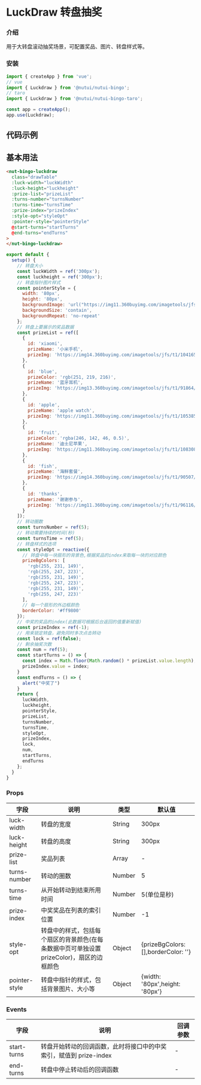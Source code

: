 # LuckDraw 转盘抽奖

### 介绍

用于大转盘滚动抽奖场景，可配置奖品、图片、转盘样式等。

### 安装
``` javascript
import { createApp } from 'vue';
// vue
import { Luckdraw } from '@nutui/nutui-bingo';
// taro
import { Luckdraw } from '@nutui/nutui-bingo-taro';

const app = createApp();
app.use(Luckdraw);
```

## 代码示例
## 基本用法

```html
<nut-bingo-luckdraw
  class="drawTable"
  :luck-width="luckWidth"
  :luck-height="luckheight"
  :prize-list="prizeList"
  :turns-number="turnsNumber"
  :turns-time="turnsTime"
  :prize-index="prizeIndex"
  :style-opt="styleOpt"
  :pointer-style="pointerStyle"
  @start-turns="startTurns"
  @end-turns="endTurns"
>
</nut-bingo-luckdraw>
```

```javascript
export default {
  setup() {
    // 转盘大小
    const luckWidth = ref('300px');
    const luckheight = ref('300px');
    // 转盘指针图片样式
    const pointerStyle = {
      width: '80px',
      height: '80px',
      backgroundImage: 'url("https://img11.360buyimg.com/imagetools/jfs/t1/89512/11/15244/137408/5e6f15edEf57fa3ff/cb57747119b3bf89.png")',
      backgroundSize: 'contain',
      backgroundRepeat: 'no-repeat'
    };
    // 转盘上要展示的奖品数据
    const prizeList = ref([
      {
        id: 'xiaomi',
        prizeName: '小米手机',
        prizeImg: 'https://img14.360buyimg.com/imagetools/jfs/t1/104165/34/15186/96522/5e6f1435E46bc0cb0/d4e878a15bfd9362.png'
      },
      {
        id: 'blue',
        prizeColor: 'rgb(251, 219, 216)',
        prizeName: '蓝牙耳机',
        prizeImg: 'https://img13.360buyimg.com/imagetools/jfs/t1/91864/11/15108/139003/5e6f146dE1c7b511d/1ddc5aa6e502060a.jpg'
      },
      {
        id: 'apple',
        prizeName: 'apple watch',
        prizeImg: 'https://img11.360buyimg.com/imagetools/jfs/t1/105385/19/15140/111093/5e6f1506E48bd0dfb/829a98a8cdb4c27f.png'
      },
      {
        id: 'fruit',
        prizeColor: 'rgba(246, 142, 46, 0.5)',
        prizeName: '迪士尼苹果',
        prizeImg: 'https://img11.360buyimg.com/imagetools/jfs/t1/108308/11/8890/237603/5e6f157eE489cccf1/26e0437cfd93b9c8.png'
      },
      {
        id: 'fish',
        prizeName: '海鲜套餐',
        prizeImg: 'https://img14.360buyimg.com/imagetools/jfs/t1/90507/38/15165/448364/5e6f15b4E5df0c718/4bd4c3d375eec312.png'
      },
      {
        id: 'thanks',
        prizeName: '谢谢参与',
        prizeImg: 'https://img11.360buyimg.com/imagetools/jfs/t1/96116/38/15085/5181/5e6f15d1E48e31d30/71353b61dff705d4.png'
      }
    ]);
    // 转动圈数
    const turnsNumber = ref(5);
    // 转动需要持续的时间(秒)
    const turnsTime = ref(5);
    // 转盘样式的选项
    const styleOpt = reactive({
      // 转盘中每一块扇形的背景色,根据奖品的index来取每一块的对应颜色
      prizeBgColors: [
        'rgb(255, 231, 149)',
        'rgb(255, 247, 223)',
        'rgb(255, 231, 149)',
        'rgb(255, 247, 223)',
        'rgb(255, 231, 149)',
        'rgb(255, 247, 223)'
      ],
      // 每一个扇形的外边框颜色
      borderColor: '#ff9800'
    });
    // 中奖的奖品的index(此数据可根据后台返回的值重新赋值)
    const prizeIndex = ref(-1);
    // 用来锁定转盘，避免同时多次点击转动
    const lock = ref(false);
    // 剩余抽奖次数
    const num = ref(5);
    const startTurns = () => {
      const index = Math.floor(Math.random() * prizeList.value.length);
      prizeIndex.value = index;
    }
    const endTurns = () => {
      alert("中奖了")
    }
    return {
      luckWidth,
      luckheight,
      pointerStyle,
      prizeList,
      turnsNumber,
      turnsTime,
      styleOpt,
      prizeIndex,
      lock,
      num,
      startTurns,
      endTurns
    };
  }
}
```


### Props

| 字段 | 说明 | 类型 | 默认值
|----- | ----- | ----- | ----- 
| luck-width | 转盘的宽度 | String | 300px
| luck-height | 转盘的高度 | String | 300px
| prize-list | 奖品列表 | Array | -
| turns-number | 转动的圈数 | Number | 5
| turns-time | 从开始转动到结束所用时间 | Number | 5(单位是秒)
| prize-index | 中奖奖品在列表的索引位置 | Number | -1
| style-opt | 转盘中的样式，包括每个扇区的背景颜色(在每条数据中页可单独设置prizeColor)，扇区的边框颜色 | Object | {prizeBgColors: [],borderColor: ''}
| pointer-style | 转盘中指针的样式，包括背景图片、大小等 | Object | {width: '80px',height: '80px'}



### Events

| 字段 | 说明 | 回调参数
|----- | ----- | -----
| start-turns | 转盘开始转动的回调函数，此时将接口中的中奖索引，赋值到 prize-index| - 
| end-turns | 转盘中停止转动后的回调函数 | - 

